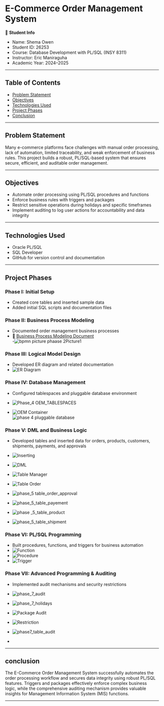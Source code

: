 # E-Commerce Order Management System

👤 **Student Info**  
- Name: Shema Owen  
- Student ID: 26253  
- Course: Database Development with PL/SQL (INSY 8311)  
- Instructor: Eric Maniraguha  
- Academic Year: 2024–2025  

---

## Table of Contents

- [Problem Statement](#problem-statement)  
- [Objectives](#objectives)  
- [Technologies Used](#technologies-used)  
- [Project Phases](#project-phases)    
- [Conclusion](#conclusion)  

---

## Problem Statement

Many e-commerce platforms face challenges with manual order processing, lack of automation, limited traceability, and weak enforcement of business rules. This project builds a robust, PL/SQL-based system that ensures secure, efficient, and auditable order management.

---

## Objectives

- Automate order processing using PL/SQL procedures and functions  
- Enforce business rules with triggers and packages  
- Restrict sensitive operations during holidays and specific timeframes  
- Implement auditing to log user actions for accountability and data integrity  

---

## Technologies Used

- Oracle PL/SQL  
- SQL Developer  
- GitHub for version control and documentation  

---

## Project Phases

### Phase I: Initial Setup  
- Created core tables and inserted sample data  
- Added initial SQL scripts and documentation files  

### Phase II: Business Process Modeling  
- Documented order management business processes  
- 📄 [Business Process Modeling Document](./Phase_2_Business_Process_Modeling/Phase_II_Business_Process_Modeling_Shema_Owen.docx)  
-![bpmn picture phaase 2Picture1](https://github.com/user-attachments/assets/cd754f61-f8ce-426b-9ec1-c8924d8f8c7b)

### Phase III: Logical Model Design  
- Developed ER diagram and related documentation  
- ![ER Diagram](./Phase_3_Logical_Modeling/ER_diagram.png)  



### Phase IV: Database Management  
- Configured tablespaces and pluggable database environment  
- ![Phase_4 OEM_TABLESPACES](https://github.com/user-attachments/assets/8e355300-4bcf-417f-b391-1798d575ba1c)
  
- ![OEM Container](./Phase_4_Physical_DB_Implementation/phase_4_OEM_CONTAINER.png)  
![phase 4 pluggable database](https://github.com/user-attachments/assets/70926825-3daa-40c1-9473-7cb932873ad4)
  

### Phase V: DML and Business Logic  
- Developed tables and inserted data for orders, products, customers, shipments, payments, and approvals  
- ![Inserting](./Phase_5_DML_and_Queries/phase_5_Inserting.png)  
- ![DML](./Phase_5_DML_and_Queries/phase_5_dml.png)  
- ![Table Manager](./Phase_5_DML_and_Queries/phase_5_table_manager.png)  
- ![Table Order](./Phase_5_DML_and_Queries/phase_5_table_order.png)  
- ![phase_5 table_order_approval](https://github.com/user-attachments/assets/634d27a1-3f84-47cb-8170-ae7b2cad32c3)

- ![phase_5_table_payement](https://github.com/user-attachments/assets/6bf6347c-a176-4e3e-a6ca-5c7d3a38a0e0)
 
- ![phase _5_table_product](https://github.com/user-attachments/assets/76e13887-0b5c-4ef2-96de-c5822dc8f646)
 
- ![phase_5_table_shipment](https://github.com/user-attachments/assets/276a950c-759b-4f9a-9e32-f1285e91dab7)
  

### Phase VI: PL/SQL Programming  
- Built procedures, functions, and triggers for business automation  
- ![Function](./Phase_6_DB_Programming/phase_6_function.png)  
- ![Procedure](./Phase_6_DB_Programming/phase_6_procedure.png)  
- ![Trigger](./Phase_6_DB_Programming/phase_6_trigger.png)  

### Phase VII: Advanced Programming & Auditing  
- Implemented audit mechanisms and security restrictions  
- ![phase_7_audit](https://github.com/user-attachments/assets/2d597fc6-c136-407a-a33f-dfefb07ce907)
 
- ![phase_7_holidays](https://github.com/user-attachments/assets/f3fd226c-c5a9-4646-8eed-f9863f07a8f4)
 
- ![Package Audit](./Phase_7_Security_Auditing_And_Advanced/phase7_package_audit.png)  
- ![Restriction](./Phase_7_Security_Auditing_And_Advanced/phase7_restriction.png)  
- ![phase7_table_audit](https://github.com/user-attachments/assets/940535a3-441f-4936-b037-d868dcba2c65)
 
-  

---

## conclusion
The E-Commerce Order Management System successfully automates the order processing workflow and secures data integrity using robust PL/SQL features. Triggers and packages effectively enforce complex business logic, while the comprehensive auditing mechanism provides valuable insights for Management Information System (MIS) functions.



---


   
